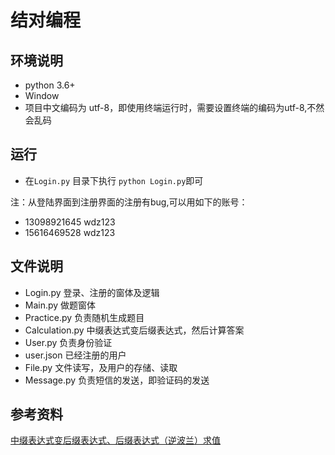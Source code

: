# 结对编程

## 环境说明

* python 3.6+
* Window
* 项目中文编码为 utf-8，即使用终端运行时，需要设置终端的编码为utf-8,不然会乱码

## 运行

* 在`Login.py` 目录下执行 `python Login.py`即可



注：从登陆界面到注册界面的注册有bug,可以用如下的账号：

* 13098921645   wdz123
* 15616469528   wdz123

## 文件说明

* Login.py      登录、注册的窗体及逻辑
* Main.py       做题窗体
* Practice.py   负责随机生成题目
* Calculation.py  中缀表达式变后缀表达式，然后计算答案
* User.py       负责身份验证
* user.json     已经注册的用户
* File.py       文件读写，及用户的存储、读取
* Message.py    负责短信的发送，即验证码的发送


## 参考资料

[中缀表达式变后缀表达式、后缀表达式（逆波兰）求值](https://www.bbsmax.com/A/QV5ZeyqVJy/)